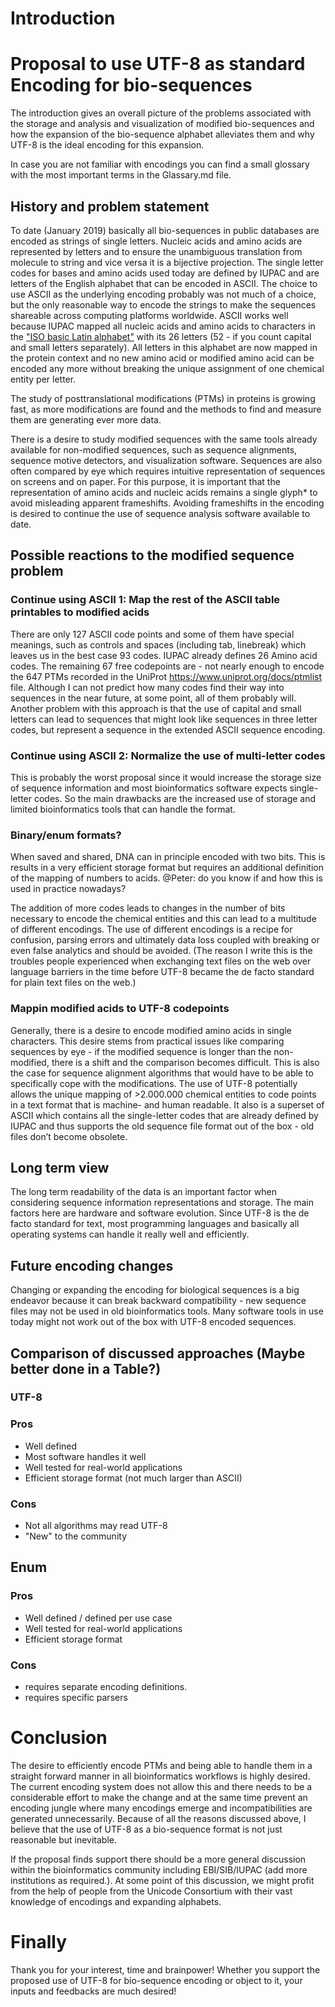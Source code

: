 # Introduction


# Proposal to use UTF-8 as standard Encoding for bio-sequences

The introduction gives an overall picture of the problems associated with
the storage and analysis and visualization of modified bio-sequences and how
the expansion of the bio-sequence alphabet alleviates them and why UTF-8 is
the ideal encoding for this expansion.

In case you are not familiar with encodings you can find a small glossary with
the most important terms in the Glassary.md file.


## History and problem statement

To date (January 2019) basically all bio-sequences in public databases are encoded as strings of single letters. Nucleic acids and amino acids are represented by letters and to ensure the unambiguous translation from molecule to string and vice versa it is a bijective projection. The single letter codes for bases and amino acids used today are defined by IUPAC and are letters of the English alphabet that can be encoded in ASCII. The choice to use ASCII as the underlying encoding probably was not much of a choice, but the only reasonable way to encode the strings to make the sequences shareable across computing platforms worldwide. ASCII works well because IUPAC mapped all nucleic acids and amino acids to characters in the ["ISO basic Latin alphabet"](https://en.wikipedia.org/wiki/ISO_basic_Latin_alphabet)  with its 26 letters (52 - if you count capital and small letters separately). All letters in this alphabet are now mapped in the protein context and no new amino acid or modified amino acid can be encoded any more without breaking the unique assignment of one chemical entity per letter.

The study of posttranslational modifications (PTMs) in proteins is growing fast, as more modifications are found and the methods to find and measure them are generating ever more data.

There is a desire to study modified sequences with the same tools already available for non-modified sequences, such as sequence alignments, sequence motive detectors, and visualization software. Sequences are also often compared by eye which requires intuitive representation of sequences on screens and on paper. For this purpose, it is important that the representation of amino acids and nucleic acids remains a single glyph* to avoid misleading apparent frameshifts. Avoiding frameshifts in the encoding is desired to continue the use of sequence analysis software available to date.


## Possible reactions to the modified sequence problem

### Continue using ASCII 1: Map the rest of the ASCII table printables to modified acids

There are only 127 ASCII code points and some of them have special meanings, such as controls and spaces (including tab, linebreak) which leaves us in the best case 93 codes. IUPAC already defines 26 Amino acid codes. The remaining 67 free codepoints are - not nearly enough to encode the 647 PTMs recorded in the UniProt https://www.uniprot.org/docs/ptmlist file. Although I can not predict how many codes find their way into sequences in the near future, at some point, all of them probably will.
Another problem with this approach is that the use of capital and small letters can lead to sequences that might look like sequences in three letter codes, but represent a sequence in the extended ASCII sequence encoding.


### Continue using ASCII 2: Normalize the use of multi-letter codes

This is probably the worst proposal since it would increase the storage size of sequence information and most bioinformatics software expects single-letter codes. So the main drawbacks are the increased use of storage and limited bioinformatics tools that can handle the format.

### Binary/enum formats?

When saved and shared, DNA can in principle encoded with two bits. This is results in a very efficient storage format but requires an additional definition of the mapping of numbers to acids.
@Peter: do you know if and how this is used in practice nowadays?

The addition of more codes leads to changes in the number of bits necessary to encode the chemical entities and this can lead to a multitude of different encodings. The use of different encodings is a recipe for confusion, parsing errors and ultimately data loss coupled with breaking or even false analytics and should be avoided. (The reason I write this is the troubles people experienced when exchanging text files on the web over language barriers in the time before UTF-8 became the de facto standard for plain text files on the web.)


### Mappin modified acids to UTF-8 codepoints

Generally, there is a desire to encode modified amino acids in single characters. This desire stems from practical issues like comparing sequences by eye - if the modified sequence is longer than the non-modified, there is a shift and the comparison becomes difficult. This is also the case for sequence alignment algorithms that would have to be able to specifically cope with the modifications.
The use of UTF-8 potentially allows the unique mapping of >2.000.000 chemical entities to code points in a text format that is machine- and human readable. It also is a superset of ASCII which contains all the single-letter codes that are already defined by IUPAC and thus supports the old sequence file format out of the box - old files don’t become obsolete.


## Long term view

The long term readability of the data is an important factor when considering sequence information representations and storage. The main factors here are hardware and software evolution. Since UTF-8 is the de facto standard for text, most programming languages and basically all operating systems can handle it really well and efficiently.


## Future encoding changes

Changing or expanding the encoding for biological sequences is a big endeavor because it can break backward compatibility - new sequence files may not be used in old bioinformatics tools. Many software tools in use today might not work out of the box with UTF-8 encoded sequences.


## Comparison of discussed approaches (Maybe better done in a Table?)


### UTF-8

### Pros

* Well defined
* Most software handles it well
* Well tested for real-world applications
* Efficient storage format (not much larger than ASCII)

### Cons

* Not all algorithms may read UTF-8
* "New" to the community


## Enum

### Pros

* Well defined / defined per use case
* Well tested for real-world applications
* Efficient storage format

### Cons

* requires separate encoding definitions.
* requires specific parsers


# Conclusion

The desire to efficiently encode PTMs and being able to handle them in a straight forward manner in all bioinformatics workflows is highly desired. The current encoding system does not allow this and there needs to be a considerable effort to make the change and at the same time prevent an encoding jungle where many encodings emerge and incompatibilities are generated unnecessarily. Because of all the reasons discussed above, I believe that the use of UTF-8 as a bio-sequence format is not just reasonable but inevitable.

If the proposal finds support there should be a more general discussion within the bioinformatics community including EBI/SIB/IUPAC (add more institutions as required.). At some point of this discussion, we might profit from the help of people from the Unicode Consortium with their vast knowledge of encodings and expanding alphabets.

# Finally

Thank you for your interest, time and brainpower! Whether you support the proposed use of UTF-8 for bio-sequence encoding or object to it, your inputs and feedbacks are much desired!
